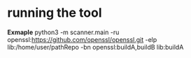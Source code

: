 # running the tool

**Exmaple**
python3 -m scanner.main -ru openssl:https://github.com/openssl/openssl.git -elp lib:/home/user/pathRepo -bn openssl:buildA,buildB lib:buildA
